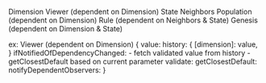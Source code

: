 Dimension
Viewer (dependent on Dimension)
State
Neighbors
Population (dependent on Dimension)
Rule (dependent on Neighbors & State)
Genesis (dependent on Dimension & State)

ex:
Viewer (dependent on Dimension)
  { value:
    history: {
      [dimension]: value,
    }
    ifNotifiedOfDependencyChanged:
      - fetch validated value from history
      - getClosestDefault based on current parameter
    validate:
    getClosestDefault:
    notifyDependentObservers:
  }
